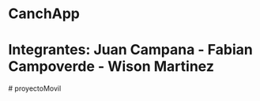 # CanchApp

# Integrantes: Juan Campana - Fabian Campoverde - Wison Martinez
#   p r o y e c t o M o v i l  
 
